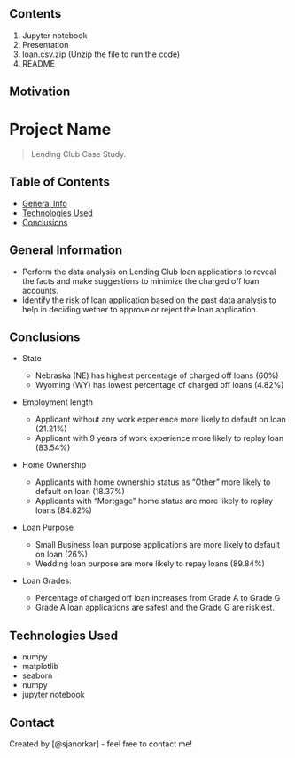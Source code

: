 # 
## Contents
1. Jupyter notebook 
2. Presentation
3. loan.csv.zip (Unzip the file to run the code)
4. README

## Motivation



# Project Name
> Lending Club Case Study.


## Table of Contents
* [General Info](#general-information)
* [Technologies Used](#technologies-used)
* [Conclusions](#conclusions)

<!-- You can include any other section that is pertinent to your problem -->

## General Information
- Perform the data analysis on Lending Club loan applications to reveal the facts and make suggestions to minimize the charged off loan accounts.
- Identify the risk of loan application based on the past data analysis to help in deciding wether to approve or reject the loan application. 

<!-- You don't have to answer all the questions - just the ones relevant to your project. -->

## Conclusions
- State
  - Nebraska (NE) has highest percentage of charged off loans (60%)
  - Wyoming (WY) has lowest percentage of charged off loans (4.82%)

- Employment length
  - Applicant without any work experience more likely to default on loan (21.21%)
  - Applicant with 9 years of work experience more likely to replay loan (83.54%)

- Home Ownership
  - Applicants with home ownership status as “Other” more likely to default on loan (18.37%)
  - Applicants with “Mortgage” home status are more likely to replay loans (84.82%)

- Loan Purpose
  - Small Business loan purpose applications are more likely to default on loan (26%)
  - Wedding loan purpose are more likely to repay loans (89.84%)

- Loan Grades:
  - Percentage of charged off loan increases from Grade A to Grade G
  - Grade A loan applications are safest and the Grade G are riskiest.

<!-- You don't have to answer all the questions - just the ones relevant to your project. -->


## Technologies Used
- numpy 
- matplotlib
- seaborn 
- numpy
- jupyter notebook

<!-- As the libraries versions keep on changing, it is recommended to mention the version of library used in this project -->


## Contact
Created by [@sjanorkar] - feel free to contact me!


<!-- Optional -->
<!-- ## License -->
<!-- This project is open source and available under the [... License](). -->

<!-- You don't have to include all sections - just the one's relevant to your project -->
